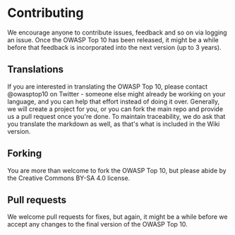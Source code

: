 # Contributing

We encourage anyone to contribute issues, feedback and so on via logging an issue. Once the OWASP Top 10 has been released, it might be a while before that feedback is incorporated into the next version (up to 3 years).

## Translations

If you are interested in translating the OWASP Top 10, please contact @owasptop10 on Twitter - someone else might already be working on your language, and you can help that effort instead of doing it over. Generally, we will create a project for you, or you can fork the main repo and provide us a pull request once you're done. To maintain traceability, we do ask that you translate the markdown as well, as that's what is included in the Wiki version.

## Forking

You are more than welcome to fork the OWASP Top 10, but please abide by the Creative Commons BY-SA 4.0 license.

## Pull requests

We welcome pull requests for fixes, but again, it might be a while before we accept any changes to the final version of the OWASP Top 10.
